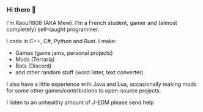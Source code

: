 ### Hi there 👋
I'm Raoul1808 (AKA Mew). I'm a French student, gamer and (almost completely) self-taught programmer.

I code in C++, C#, Python and Rust. I make:
- Games (game jams, personal projects)
- Mods (Terraria)
- Bots (Discord)
- and other random stuff (word lister, text converter)

I also have a little experience with Java and Lua, occasionally making mods for some other games/contributions to open-source projects.

I listen to an unhealthy amount of J-EDM please send help
